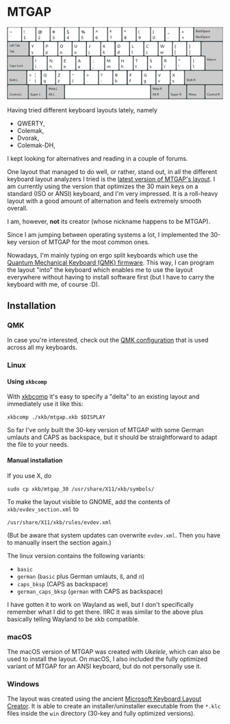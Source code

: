 # MTGAP

![MTGAP 30](images/mtgap_30_basic_small.png)

Having tried different keyboard layouts lately, namely

- QWERTY,
- Colemak,
- Dvorak,
- Colemak-DH,

I kept looking for alternatives and reading in a couple of forums.

One layout that managed to do well, or rather, stand out, in all the
different keyboard layout analyzers I tried is the [latest version of
MTGAP's
layout](https://mathematicalmulticore.wordpress.com/the-keyboard-layout-project/).
I am currently using the version that optimizes the 30 main keys on a
standard (ISO or ANSI) keyboard, and I'm very impressed. It is a
roll-heavy layout with a good amount of alternation and feels
extremely smooth overall.

I am, however, **not** its creator (whose nickname happens to be
MTGAP).

Since I am jumping between operating systems a lot, I implemented the
30-key version of MTGAP for the most common ones.

Nowadays, I'm mainly typing on ergo split keyboards which use the
[Quantum Mechanical Keyboard (QMK) firmware](https://docs.qmk.fm/#/).
This way, I can program the layout "into" the keyboard which enables
me to use the layout everywhere without having to install software
first (but I have to carry the keyboard with me, of course :D).

## Installation

### QMK

In case you're interested, check out the [QMK
configuration](https://github.com/kenranunderscore/qmk_firmware/tree/kenran/users/kenranunderscore)
that is used across all my keyboards.

### Linux

#### Using `xkbcomp`

With
[xkbcomp](https://www.x.org/releases/X11R7.5/doc/man/man1/xkbcomp.1.html)
it's easy to specify a "delta" to an existing layout and immediately
use it like this:

```shell
xkbcomp ./xkb/mtgap.xkb $DISPLAY
```

So far I've only built the 30-key version of MTGAP with some German
umlauts and CAPS as backspace, but it should be straightforward to
adapt the file to your needs.

#### Manual installation

If you use X, do

    sudo cp xkb/mtgap_30 /usr/share/X11/xkb/symbols/

To make the layout visible to GNOME, add the contents of `xkb/evdev_section.xml` to

    /usr/share/X11/xkb/rules/evdev.xml

(But be aware that system updates can overwrite `evdev.xml`. Then you
have to manually insert the section again.)

The linux version contains the following variants:

- `basic`
- `german` (`basic` plus German umlauts, `ß`, and `ẞ`)
- `caps_bksp` (CAPS as backspace)
- `german_caps_bksp` (`german` with CAPS as backspace)

I have gotten it to work on Wayland as well, but I don't specifically
remember what I did to get there. IIRC it was similar to the above
plus basically telling Wayland to be xkb compatible.

### macOS

The macOS version of MTGAP was created with *Ukelele*, which can also
be used to install the layout. On macOS, I also included the fully
optimized variant of MTGAP for an ANSI keyboard, but do not personally
use it.

### Windows

The layout was created using the ancient [Microsoft Keyboard Layout
Creator](https://www.microsoft.com/en-us/download/details.aspx?id=22339). It
is able to create an installer/uninstaller executable from the `*.klc`
files inside the `win` directory (30-key and fully optimized
versions).
